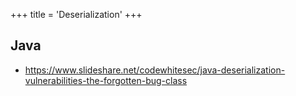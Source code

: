 +++
title = 'Deserialization'
+++


## Java

- https://www.slideshare.net/codewhitesec/java-deserialization-vulnerabilities-the-forgotten-bug-class

